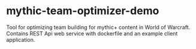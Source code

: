 # mythic-team-optimizer-demo
 Tool for optimizing team building for mythic+ content in World of Warcraft. Contains REST Api web service with dockerfile and an example client application.
